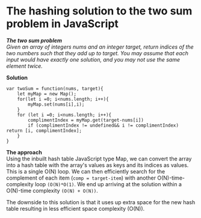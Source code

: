 # The hashing solution to the two sum problem in JavaScript
***The two sum problem***<br>
*Given an array of integers nums and an integer target, return indices of the two numbers such that they add up to target.
You may assume that each input would have exactly one solution, and you may not use the same element twice.*

**Solution**<br>
```
var twoSum = function(nums, target){
    let myMap = new Map();
    for(let i =0; i<nums.length; i++){
        myMap.set(nums[i],i);
    }
    for (let i =0; i<nums.length; i++){
        complimentIndex = myMap.get(target-nums[i])
        if (complimentIndex != undefined&& i != complimentIndex) return [i, complimentIndex];
    }
}
```

**The approach**<br>
Using the inbuilt hash table JavaScript type Map, we can convert the array into a hash table with the array's values as keys and its indices as values. This is a single O(N) loop.
We can then efficiently  search for the complement of each item (`comp = target-item`) with another O(N)-time-complexity loop `(O(N)*O(1)`. We end up arriving at the solution within a O(N)-time complexity `(O(N) + O(N))`. 

The downside to this solution is that it uses up extra space for the new hash table resulting in less efficient space complexity (O(N)).
